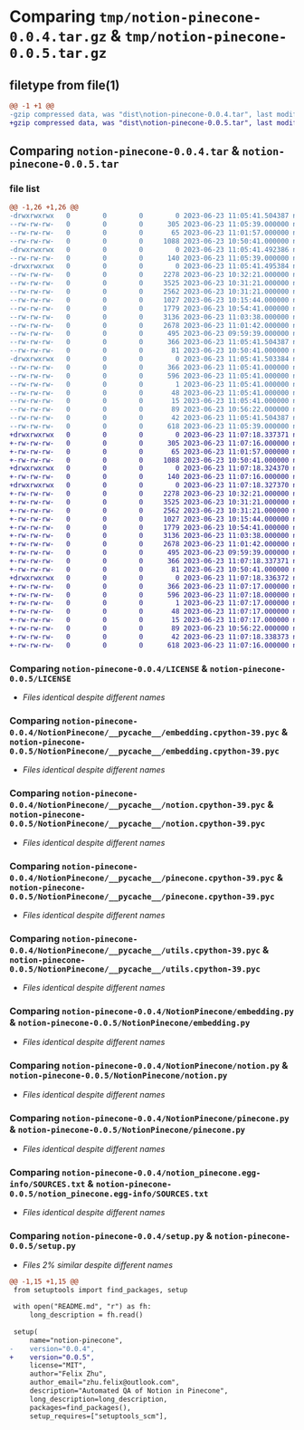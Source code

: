# Comparing `tmp/notion-pinecone-0.0.4.tar.gz` & `tmp/notion-pinecone-0.0.5.tar.gz`

## filetype from file(1)

```diff
@@ -1 +1 @@
-gzip compressed data, was "dist\notion-pinecone-0.0.4.tar", last modified: Fri Jun 23 11:05:41 2023, max compression
+gzip compressed data, was "dist\notion-pinecone-0.0.5.tar", last modified: Fri Jun 23 11:07:18 2023, max compression
```

## Comparing `notion-pinecone-0.0.4.tar` & `notion-pinecone-0.0.5.tar`

### file list

```diff
@@ -1,26 +1,26 @@
-drwxrwxrwx   0        0        0        0 2023-06-23 11:05:41.504387 notion-pinecone-0.0.4/
--rw-rw-rw-   0        0        0      305 2023-06-23 11:05:39.000000 notion-pinecone-0.0.4/.bumpversion.cfg
--rw-rw-rw-   0        0        0       65 2023-06-23 11:01:57.000000 notion-pinecone-0.0.4/.gitignore
--rw-rw-rw-   0        0        0     1088 2023-06-23 10:50:41.000000 notion-pinecone-0.0.4/LICENSE
-drwxrwxrwx   0        0        0        0 2023-06-23 11:05:41.492386 notion-pinecone-0.0.4/NotionPinecone/
--rw-rw-rw-   0        0        0      140 2023-06-23 11:05:39.000000 notion-pinecone-0.0.4/NotionPinecone/__init__.py
-drwxrwxrwx   0        0        0        0 2023-06-23 11:05:41.495384 notion-pinecone-0.0.4/NotionPinecone/__pycache__/
--rw-rw-rw-   0        0        0     2278 2023-06-23 10:32:21.000000 notion-pinecone-0.0.4/NotionPinecone/__pycache__/embedding.cpython-39.pyc
--rw-rw-rw-   0        0        0     3525 2023-06-23 10:31:21.000000 notion-pinecone-0.0.4/NotionPinecone/__pycache__/notion.cpython-39.pyc
--rw-rw-rw-   0        0        0     2562 2023-06-23 10:31:21.000000 notion-pinecone-0.0.4/NotionPinecone/__pycache__/pinecone.cpython-39.pyc
--rw-rw-rw-   0        0        0     1027 2023-06-23 10:15:44.000000 notion-pinecone-0.0.4/NotionPinecone/__pycache__/utils.cpython-39.pyc
--rw-rw-rw-   0        0        0     1779 2023-06-23 10:54:41.000000 notion-pinecone-0.0.4/NotionPinecone/embedding.py
--rw-rw-rw-   0        0        0     3136 2023-06-23 11:03:38.000000 notion-pinecone-0.0.4/NotionPinecone/notion.py
--rw-rw-rw-   0        0        0     2678 2023-06-23 11:01:42.000000 notion-pinecone-0.0.4/NotionPinecone/pinecone.py
--rw-rw-rw-   0        0        0      495 2023-06-23 09:59:39.000000 notion-pinecone-0.0.4/NotionPinecone/utils.py
--rw-rw-rw-   0        0        0      366 2023-06-23 11:05:41.504387 notion-pinecone-0.0.4/PKG-INFO
--rw-rw-rw-   0        0        0       81 2023-06-23 10:50:41.000000 notion-pinecone-0.0.4/README.md
-drwxrwxrwx   0        0        0        0 2023-06-23 11:05:41.503384 notion-pinecone-0.0.4/notion_pinecone.egg-info/
--rw-rw-rw-   0        0        0      366 2023-06-23 11:05:41.000000 notion-pinecone-0.0.4/notion_pinecone.egg-info/PKG-INFO
--rw-rw-rw-   0        0        0      596 2023-06-23 11:05:41.000000 notion-pinecone-0.0.4/notion_pinecone.egg-info/SOURCES.txt
--rw-rw-rw-   0        0        0        1 2023-06-23 11:05:41.000000 notion-pinecone-0.0.4/notion_pinecone.egg-info/dependency_links.txt
--rw-rw-rw-   0        0        0       48 2023-06-23 11:05:41.000000 notion-pinecone-0.0.4/notion_pinecone.egg-info/requires.txt
--rw-rw-rw-   0        0        0       15 2023-06-23 11:05:41.000000 notion-pinecone-0.0.4/notion_pinecone.egg-info/top_level.txt
--rw-rw-rw-   0        0        0       89 2023-06-23 10:56:22.000000 notion-pinecone-0.0.4/requirements.txt
--rw-rw-rw-   0        0        0       42 2023-06-23 11:05:41.504387 notion-pinecone-0.0.4/setup.cfg
--rw-rw-rw-   0        0        0      618 2023-06-23 11:05:39.000000 notion-pinecone-0.0.4/setup.py
+drwxrwxrwx   0        0        0        0 2023-06-23 11:07:18.337371 notion-pinecone-0.0.5/
+-rw-rw-rw-   0        0        0      305 2023-06-23 11:07:16.000000 notion-pinecone-0.0.5/.bumpversion.cfg
+-rw-rw-rw-   0        0        0       65 2023-06-23 11:01:57.000000 notion-pinecone-0.0.5/.gitignore
+-rw-rw-rw-   0        0        0     1088 2023-06-23 10:50:41.000000 notion-pinecone-0.0.5/LICENSE
+drwxrwxrwx   0        0        0        0 2023-06-23 11:07:18.324370 notion-pinecone-0.0.5/NotionPinecone/
+-rw-rw-rw-   0        0        0      140 2023-06-23 11:07:16.000000 notion-pinecone-0.0.5/NotionPinecone/__init__.py
+drwxrwxrwx   0        0        0        0 2023-06-23 11:07:18.327370 notion-pinecone-0.0.5/NotionPinecone/__pycache__/
+-rw-rw-rw-   0        0        0     2278 2023-06-23 10:32:21.000000 notion-pinecone-0.0.5/NotionPinecone/__pycache__/embedding.cpython-39.pyc
+-rw-rw-rw-   0        0        0     3525 2023-06-23 10:31:21.000000 notion-pinecone-0.0.5/NotionPinecone/__pycache__/notion.cpython-39.pyc
+-rw-rw-rw-   0        0        0     2562 2023-06-23 10:31:21.000000 notion-pinecone-0.0.5/NotionPinecone/__pycache__/pinecone.cpython-39.pyc
+-rw-rw-rw-   0        0        0     1027 2023-06-23 10:15:44.000000 notion-pinecone-0.0.5/NotionPinecone/__pycache__/utils.cpython-39.pyc
+-rw-rw-rw-   0        0        0     1779 2023-06-23 10:54:41.000000 notion-pinecone-0.0.5/NotionPinecone/embedding.py
+-rw-rw-rw-   0        0        0     3136 2023-06-23 11:03:38.000000 notion-pinecone-0.0.5/NotionPinecone/notion.py
+-rw-rw-rw-   0        0        0     2678 2023-06-23 11:01:42.000000 notion-pinecone-0.0.5/NotionPinecone/pinecone.py
+-rw-rw-rw-   0        0        0      495 2023-06-23 09:59:39.000000 notion-pinecone-0.0.5/NotionPinecone/utils.py
+-rw-rw-rw-   0        0        0      366 2023-06-23 11:07:18.337371 notion-pinecone-0.0.5/PKG-INFO
+-rw-rw-rw-   0        0        0       81 2023-06-23 10:50:41.000000 notion-pinecone-0.0.5/README.md
+drwxrwxrwx   0        0        0        0 2023-06-23 11:07:18.336372 notion-pinecone-0.0.5/notion_pinecone.egg-info/
+-rw-rw-rw-   0        0        0      366 2023-06-23 11:07:17.000000 notion-pinecone-0.0.5/notion_pinecone.egg-info/PKG-INFO
+-rw-rw-rw-   0        0        0      596 2023-06-23 11:07:18.000000 notion-pinecone-0.0.5/notion_pinecone.egg-info/SOURCES.txt
+-rw-rw-rw-   0        0        0        1 2023-06-23 11:07:17.000000 notion-pinecone-0.0.5/notion_pinecone.egg-info/dependency_links.txt
+-rw-rw-rw-   0        0        0       48 2023-06-23 11:07:17.000000 notion-pinecone-0.0.5/notion_pinecone.egg-info/requires.txt
+-rw-rw-rw-   0        0        0       15 2023-06-23 11:07:17.000000 notion-pinecone-0.0.5/notion_pinecone.egg-info/top_level.txt
+-rw-rw-rw-   0        0        0       89 2023-06-23 10:56:22.000000 notion-pinecone-0.0.5/requirements.txt
+-rw-rw-rw-   0        0        0       42 2023-06-23 11:07:18.338373 notion-pinecone-0.0.5/setup.cfg
+-rw-rw-rw-   0        0        0      618 2023-06-23 11:07:16.000000 notion-pinecone-0.0.5/setup.py
```

### Comparing `notion-pinecone-0.0.4/LICENSE` & `notion-pinecone-0.0.5/LICENSE`

 * *Files identical despite different names*

### Comparing `notion-pinecone-0.0.4/NotionPinecone/__pycache__/embedding.cpython-39.pyc` & `notion-pinecone-0.0.5/NotionPinecone/__pycache__/embedding.cpython-39.pyc`

 * *Files identical despite different names*

### Comparing `notion-pinecone-0.0.4/NotionPinecone/__pycache__/notion.cpython-39.pyc` & `notion-pinecone-0.0.5/NotionPinecone/__pycache__/notion.cpython-39.pyc`

 * *Files identical despite different names*

### Comparing `notion-pinecone-0.0.4/NotionPinecone/__pycache__/pinecone.cpython-39.pyc` & `notion-pinecone-0.0.5/NotionPinecone/__pycache__/pinecone.cpython-39.pyc`

 * *Files identical despite different names*

### Comparing `notion-pinecone-0.0.4/NotionPinecone/__pycache__/utils.cpython-39.pyc` & `notion-pinecone-0.0.5/NotionPinecone/__pycache__/utils.cpython-39.pyc`

 * *Files identical despite different names*

### Comparing `notion-pinecone-0.0.4/NotionPinecone/embedding.py` & `notion-pinecone-0.0.5/NotionPinecone/embedding.py`

 * *Files identical despite different names*

### Comparing `notion-pinecone-0.0.4/NotionPinecone/notion.py` & `notion-pinecone-0.0.5/NotionPinecone/notion.py`

 * *Files identical despite different names*

### Comparing `notion-pinecone-0.0.4/NotionPinecone/pinecone.py` & `notion-pinecone-0.0.5/NotionPinecone/pinecone.py`

 * *Files identical despite different names*

### Comparing `notion-pinecone-0.0.4/notion_pinecone.egg-info/SOURCES.txt` & `notion-pinecone-0.0.5/notion_pinecone.egg-info/SOURCES.txt`

 * *Files identical despite different names*

### Comparing `notion-pinecone-0.0.4/setup.py` & `notion-pinecone-0.0.5/setup.py`

 * *Files 2% similar despite different names*

```diff
@@ -1,15 +1,15 @@
 from setuptools import find_packages, setup
 
 with open("README.md", "r") as fh:
     long_description = fh.read()
 
 setup(
     name="notion-pinecone",
-    version="0.0.4",
+    version="0.0.5",
     license="MIT",
     author="Felix Zhu",
     author_email="zhu.felix@outlook.com",
     description="Automated QA of Notion in Pinecone",
     long_description=long_description,
     packages=find_packages(),
     setup_requires=["setuptools_scm"],
```

